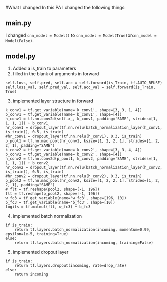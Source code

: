 #What I changed
In this PA I changed the following things:

## main.py
I changed
```cnn_model = Model()``` to
```cnn_model = Model(True)```or```cnn_model = Model(False)```.

## model.py
1. Added a is_train to parameters
2. filled in the blank of arguments in forward
```
self.loss, self.pred, self.acc = self.forward(is_Train, tf.AUTO_REUSE)
self.loss_val, self.pred_val, self.acc_val = self.forward(is_Train, True)
```
3. implemented layer structure in forward
```
k_conv1 = tf.get_variable(name='k_conv1', shape=[3, 3, 1, 4])
b_conv1 = tf.get_variable(name='b_conv1', shape=[4])
h_conv1 = tf.nn.conv2d(self.x_, k_conv1, padding='SAME', strides=[1, 1, 1, 1]) + b_conv1
hr_conv1 = dropout_layer(tf.nn.relu(batch_normalization_layer(h_conv1, is_train)), 0.5, is_train)
#hr_conv1 = dropout_layer(tf.nn.relu(h_conv1), 0.3, is_train)
p_pool1 = tf.nn.max_pool(hr_conv1, ksize=[1, 2, 2, 1], strides=[1, 2, 2, 1], padding="SAME")
k_conv2 = tf.get_variable(name='k_conv2', shape=[3, 3, 4, 4])
b_conv2 = tf.get_variable(name='b_conv2', shape=[4])
h_conv2 = tf.nn.conv2d(p_pool1, k_conv2, padding='SAME', strides=[1, 1, 1, 1]) + b_conv2
hr_conv2 = dropout_layer(tf.nn.relu(batch_normalization_layer(h_conv2, is_train)), 0.5, is_train)
#hr_conv2 = dropout_layer(tf.nn.relu(h_conv2), 0.3, is_train)
p_pool2 = tf.nn.max_pool(hr_conv2, ksize=[1, 2, 2, 1], strides=[1, 2, 2, 1], padding="SAME")
# flt = tf.reshape(pool2, shape=[-1, 196])
flt = tf.reshape(p_pool2, shape=[-1, 196])
w_fc3 = tf.get_variable(name='w_fc3', shape=[196, 10])
b_fc3 = tf.get_variable(name='b_fc3', shape=[10])
logits = tf.matmul(flt, w_fc3) + b_fc3
```
4. implemented batch normalization
```
if is_train:
    return tf.layers.batch_normalization(incoming, momentum=0.99, epsilon=1e-5, training=True)
else:
    return tf.layers.batch_normalization(incoming, training=False)
```
5. implemented dropout layer
```
if is_train:
    return tf.layers.dropout(incoming, rate=drop_rate)
else:
    return incoming
```